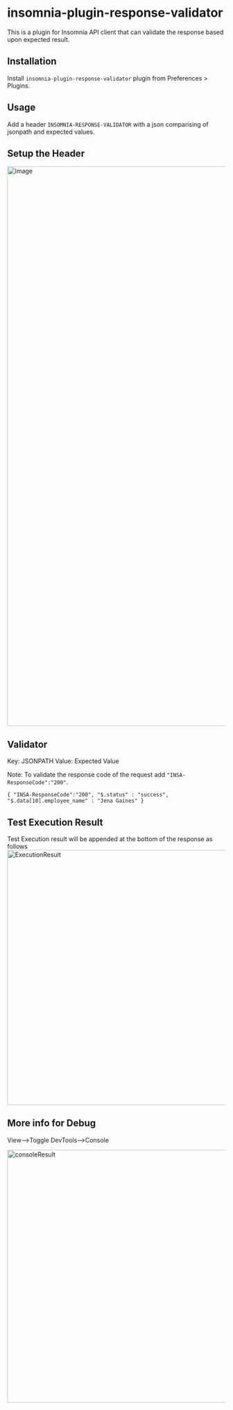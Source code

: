 # insomnia-plugin-response-validator

This is a plugin for Insomnia API client that can validate the response based upon expected result.

## Installation

Install ``insomnia-plugin-response-validator`` plugin from Preferences > Plugins.

## Usage

Add a header `INSOMNIA-RESPONSE-VALIDATOR` with a json comparising of jsonpath and expected values.

## Setup the Header 

<img width="1286" alt="image" src="https://user-images.githubusercontent.com/17493208/206656464-1e8d308e-ab58-490c-9f26-5fad64d5a064.png">

## Validator

Key: JSONPATH
Value: Expected Value

Note: To validate the response code of the request add ``"INSA-ResponseCode":"200"``. 

``
{
"INSA-ResponseCode":"200",
"$.status" : "success", 
"$.data[10].employee_name" : "Jena Gaines"
}
``

## Test Execution Result

Test Execution result will be appended at the bottom of the response as follows
<img width="586" alt="ExecutionResult" src="https://user-images.githubusercontent.com/17493208/206233900-478a69d6-9b98-4af5-aef0-8945cc7de6ad.png">

## More info for Debug
View-->Toggle DevTools-->Console

<img width="581" alt="consoleResult" src="https://user-images.githubusercontent.com/17493208/206235287-5188c23b-c622-45d5-9600-ae0f75769407.png">
